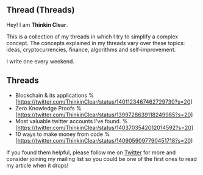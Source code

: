 ## Thread (Threads)

Hey! I am **Thinkin Clear**.

This is a collection of my threads in which I try to simplify a complex concept. The concepts explained in my threads vary over these topics: ideas, cryptocurrencies, finance, algorithms and self-improvement.

I write one every weekend.

## Threads

- Blockchain & its applications
%[https://twitter.com/ThinkinClear/status/1401123467462729730?s=20]
- Zero Knowledge Proofs
%[https://twitter.com/ThinkinClear/status/1399728639118249985?s=20]
- Most valuable twitter accounts I've found.
%[https://twitter.com/ThinkinClear/status/1403703542012014592?s=20]
- 10 ways to make money from code
%[https://twitter.com/ThinkinClear/status/1409059097790451718?s=20]


If you found them helpful, please follow me on  [Twitter](https://twitter.com/ThinkinClear)  for more and consider joining my mailing list so you could be one of the first ones to read my article when it drops!